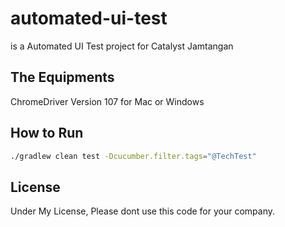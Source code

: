 # automated-ui-test

is a Automated UI Test project for Catalyst Jamtangan

## The Equipments
ChromeDriver Version 107 for Mac or Windows


## How to Run


```bash
./gradlew clean test -Dcucumber.filter.tags="@TechTest"

```


## License
Under My License, Please dont use this code for your company.
